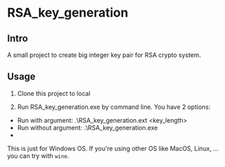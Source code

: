 # RSA_key_generation
## Intro
A small project to create big integer key pair for RSA crypto system.

## Usage
1. Clone this project to local

2. Run RSA_key_generation.exe by command line. You have 2 options:
+ Run with argument: .\RSA_key_generation.ext <key_length>
+ Run without argument: .\RSA_key_generation.exe
+ 
This is just for Windows OS. If you're using other OS like MacOS, Linux, ... you can try with `wine`.
